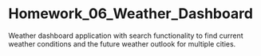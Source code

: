 # Homework_06_Weather_Dashboard
Weather dashboard application with search functionality to find current weather conditions and the future weather outlook for multiple cities.

